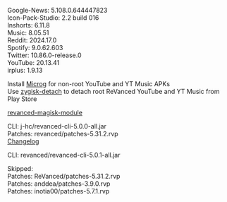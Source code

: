 Google-News: 5.108.0.644447823  
Icon-Pack-Studio: 2.2 build 016  
Inshorts: 6.11.8  
Music: 8.05.51  
Reddit: 2024.17.0  
Spotify: 9.0.62.603  
Twitter: 10.86.0-release.0  
YouTube: 20.13.41  
irplus: 1.9.13  

Install [Microg](https://github.com/ReVanced/GmsCore/releases) for non-root YouTube and YT Music APKs  
Use [zygisk-detach](https://github.com/j-hc/zygisk-detach) to detach root ReVanced YouTube and YT Music from Play Store  

[revanced-magisk-module](https://github.com/j-hc/revanced-magisk-module)
  
CLI: j-hc/revanced-cli-5.0.0-all.jar  
Patches: revanced/patches-5.31.2.rvp  
[Changelog](https://github.com/revanced/revanced-patches/releases/tag/v5.31.2)

CLI: revanced/revanced-cli-5.0.1-all.jar    

Skipped:  
Patches: ReVanced/patches-5.31.2.rvp  
Patches: anddea/patches-3.9.0.rvp    
Patches: inotia00/patches-5.7.1.rvp      
